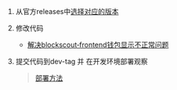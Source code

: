 1. 从官方releases中[选择对应的版本](https://github.com/blockscout/frontend/releases)
2. 修改代码
    * [解决blockscout‐frontend钱包显示不正常问题](../../问题排查/区块浏览器blockscout/解决blockscout‐frontend钱包显示不正常问题.md)

3. 提交代码到dev-tag 并 在开发环境部署观察
   > [部署方法](./blockscout‐frontend部署.md)
